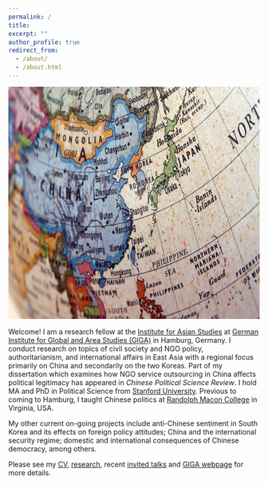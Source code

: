 ```yaml
---
permalink: /
title:
excerpt: ""
author_profile: true
redirect_from:
  - /about/
  - /about.html
---
```

<img src="https://github.com/ehsong/ehsong.github.io/blob/master/images/east_asia_resized.jpg?raw=true" width="700" height="466">

Welcome! I am a research fellow at the [Institute for Asian Studies](https://www.giga-hamburg.de/en/institutes/giga-institute-for-asian-studies/) at [German Institute for Global and Area Studies (GIGA)](https://www.giga-hamburg.de/en/) in Hamburg, Germany. I conduct research on topics of civil society and NGO policy, authoritarianism, and international affairs in East Asia with a regional focus primarily on China and secondarily on the two Koreas. Part of my dissertation which examines how NGO service outsourcing in China affects political legitimacy has appeared in *Chinese Political Science Review*. I hold MA and PhD in Political Science from [Stanford University](https://stanford.edu). Previous to coming to Hamburg, I taught Chinese politics at [Randolph Macon College](https://www.rmc.edu/) in Virginia, USA.

My other current on-going projects include anti-Chinese sentiment in South Korea and its effects on foreign policy attitudes; China and the international security regime; domestic and international consequences of Chinese democracy, among others.

Please see my [CV](https://drive.google.com/file/d/1Pq94Pt9oJr5fHz2KTrb2gSu7ptCuZUJa/view?usp=sharing), [research](https://ehsong.github.io/research/), recent [invited talks](https://ehsong.github.io/talks/) and [GIGA webpage](https://www.giga-hamburg.de/en/the-giga/team/song-esther) for more details.

